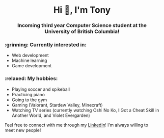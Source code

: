 <h1 align="center">Hi 👋, I'm Tony</h1>
<h3 align="center">Incoming third year Computer Science student at the University of British Columbia!</h3>

<h3> :grinning: Currently interested in: </h3> 

* Web development
* Machine learning
* Game development

<h3> :relaxed: My hobbies: </h3>

* Playing soccer and spikeball
* Practicing piano
* Going to the gym
* Gaming (Valorant, Stardew Valley, Minecraft)
* Watching TV series (currently watching Oshi No Ko, I Got a Cheat Skill in Another World, and Violet Evergarden)

Feel free to connect with me through my [LinkedIn](https://linkedin.com/in/tony-fu)! I'm always willing to meet new people!
